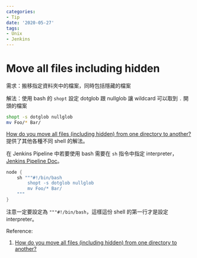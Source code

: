 ```yaml
---
categories:
- Tip
date: '2020-05-27'
tags:
- Unix
- Jenkins
---
```


# Move all files including hidden

需求：搬移指定資料夾中的檔案，同時包括隱藏的檔案

解法：使用 bash 的 ```shopt``` 設定 dotglob 跟 nullglob 讓 wildcard 可以取到 ```.``` 開頭的檔案 

```bash
shopt -s dotglob nullglob
mv Foo/* Bar/
```

[How do you move all files (including hidden) from one directory to another?](https://unix.stackexchange.com/a/6397) 提供了其他各種不同 shell 的解法。

在 Jenkins Pipeline 中若要使用 bash 需要在 ```sh``` 指令中指定 interpreter，[Jenkins Pipeline Doc](https://www.jenkins.io/doc/pipeline/steps/workflow-durable-task-step/#sh-shell-script)。

```groovy
node {
    sh """#!/bin/bash
        shopt -s dotglob nullglob
        mv Foo/* Bar/
    """
}
```

注意一定要設定為 ```"""#!/bin/bash```，這樣這份 shell 的第一行才是設定 interpreter。

Reference:

1. [How do you move all files (including hidden) from one directory to another?](https://unix.stackexchange.com/a/6397)